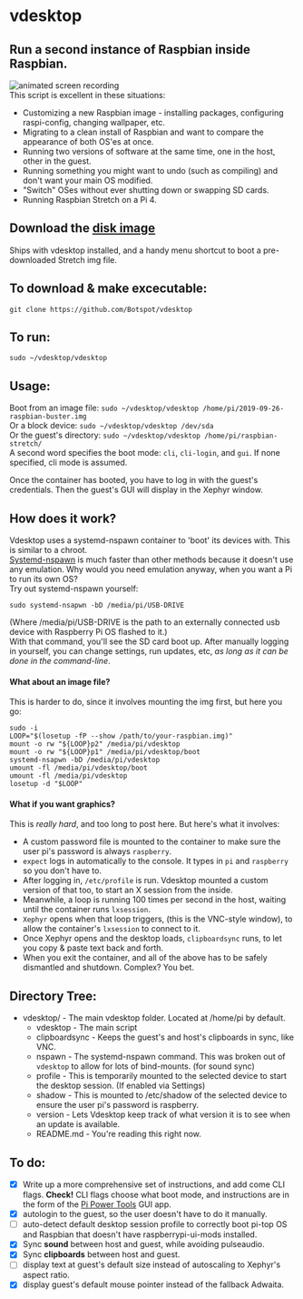 # vdesktop
## Run a second instance of Raspbian inside Raspbian. 
![animated screen recording](https://i.ibb.co/Y8gHjz8/vdesktop.gif)  
This script is excellent in these situations:
 - Customizing a new Raspbian image - installing packages, configuring raspi-config, changing wallpaper, etc.
 - Migrating to a clean install of Raspbian and want to compare the appearance of both OS'es at once.
 - Running two versions of software at the same time, one in the host, other in the guest.
 - Running something you might want to undo (such as compiling) and don't want your main OS modified.
 - "Switch" OSes without ever shutting down or swapping SD cards.
 - Running Raspbian Stretch on a Pi 4.

## Download the [disk image](https://drive.google.com/file/d/1cJbcNDnm4Zm8zeHlCp8JQT5pwacAZeCp/view?usp=sharing)
Ships with vdesktop installed, and a handy menu shortcut to boot a pre-downloaded Stretch img file.

## To download & make excecutable:  
`git clone https://github.com/Botspot/vdesktop`  

## To run:  
`sudo ~/vdesktop/vdesktop`

## Usage:  
Boot from an image file:    `sudo ~/vdesktop/vdesktop /home/pi/2019-09-26-raspbian-buster.img`  
Or a block device:          `sudo ~/vdesktop/vdesktop /dev/sda`  
Or the guest's directory:   `sudo ~/vdesktop/vdesktop /home/pi/raspbian-stretch/`  
A second word specifies the boot mode: `cli`, `cli-login`, and `gui`. If none 
specified, cli mode is assumed.

Once the container has booted, you have to log in with the guest's credentials. Then the guest's GUI will display in the Xephyr window.

## How does it work?
Vdesktop uses a systemd-nspawn container to 'boot' its devices with. This is similar to a chroot.  
[Systemd-nspawn](https://www.man7.org/linux/man-pages/man5/systemd.nspawn.5.html) is much faster than other methods because it doesn't use any emulation. Why would you need emulation anyway, when you want a Pi to run its own OS?  
Try out systemd-nspawn yourself:

    sudo systemd-nsapwn -bD /media/pi/USB-DRIVE

(Where /media/pi/USB-DRIVE is the path to an externally connected usb device with Raspberry Pi OS flashed to it.)  
With that command, you'll see the SD card boot up. After manually logging in yourself, you can change settings, run updates, etc, *as long as it can be done in the command-line*.
#### What about an image file?
This is harder to do, since it involves mounting the img first, but here you go:

    sudo -i
    LOOP="$(losetup -fP --show /path/to/your-raspbian.img)"
    mount -o rw "${LOOP}p2" /media/pi/vdesktop
    mount -o rw "${LOOP}p1" /media/pi/vdesktop/boot
    systemd-nsapwn -bD /media/pi/vdesktop
    umount -fl /media/pi/vdesktop/boot
    umount -fl /media/pi/vdesktop
    losetup -d "$LOOP"
#### What if you want graphics?
This is *really hard*, and too long to post here. But here's what it involves:

 - A custom password file is mounted to the container to make sure the user pi's password is always `raspberry`.
 - `expect` logs in automatically to the console. It types in `pi` and `raspberry` so you don't have to.
 - After logging in, `/etc/profile` is run. Vdesktop mounted a custom version of that too, to start an X session from the inside.
 - Meanwhile, a loop is running 100 times per second in the host, waiting until the container runs `lxsession`.
 - `Xephyr` opens when that loop triggers, (this is the VNC-style window), to allow the container's `lxsession` to connect to it.
 - Once Xephyr opens and the desktop loads, `clipboardsync` runs, to let you copy & paste text back and forth.
 - When you exit the container, and all of the above has to be safely dismantled and shutdown. Complex? You bet.

## Directory Tree:
 - vdesktop/ - The main vdesktop folder. Located at /home/pi by default.
   - vdesktop - The main script
   - clipboardsync - Keeps the guest's and host's clipboards in sync, like VNC.
   - nspawn - The systemd-nspawn command. This was broken out of `vdesktop` to allow for lots of bind-mounts. (for sound sync)
   - profile - This is temporarily mounted to the selected device to start the desktop session. (If enabled via Settings)
   - shadow - This is mounted to /etc/shadow of the selected device to ensure the user pi's password is raspberry.
   - version - Lets Vdesktop keep track of what version it is to see when an update is available.
   - README.md - You're reading this right now.

## To do:
 - [X] Write up a more comprehensive set of instructions, and add come CLI flags.
**Check!** CLI flags choose what boot mode, and instructions are in the form of the [Pi Power Tools](https://github.com/Botspot/Pi-Power-Tools) GUI app.
 - [X] autologin to the guest, so the user doesn't have to do it manually.
 - [ ] auto-detect default desktop session profile to correctly boot pi-top OS and Raspbian that doesn't have raspberrypi-ui-mods installed.
 - [X] Sync **sound** between host and guest, while avoiding pulseaudio.
 - [X] Sync **clipboards** between host and guest.
 - [ ] display text at guest's default size instead of autoscaling to Xephyr's aspect ratio.
 - [X] display guest's default mouse pointer instead of the fallback Adwaita.
